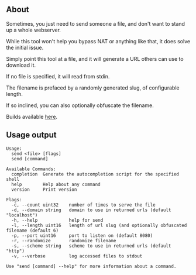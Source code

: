 ## About

Sometimes, you just need to send someone a file, and don't want to stand up a whole webserver.

While this tool won't help you bypass NAT or anything like that, it does solve the initial issue.

Simply point this tool at a file, and it will generate a URL others can use to download it.

If no file is specified, it will read from stdin.

The filename is prefaced by a randomly generated slug, of configurable length.

If so inclined, you can also optionally obfuscate the filename.

Builds available [here](https://cdn.seedno.de/builds/send).

## Usage output
```
Usage:
  send <file> [flags]
  send [command]

Available Commands:
  completion  Generate the autocompletion script for the specified shell
  help        Help about any command
  version     Print version

Flags:
  -c, --count uint32    number of times to serve the file
  -d, --domain string   domain to use in returned urls (default "localhost")
  -h, --help            help for send
  -l, --length uint16   length of url slug (and optionally obfuscated filename (default 6)
  -p, --port uint16     port to listen on (default 8080)
  -r, --randomize       randomize filename
  -s, --scheme string   scheme to use in returned urls (default "http")
  -v, --verbose         log accessed files to stdout

Use "send [command] --help" for more information about a command.
```